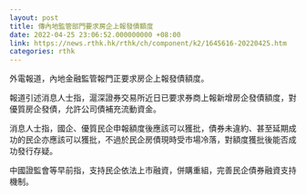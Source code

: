 ```yaml
---
layout: post
title: 傳內地監管部門要求房企上報發債額度
date: 2022-04-25 23:06:52.000000000 +08:00
link: https://news.rthk.hk/rthk/ch/component/k2/1645616-20220425.htm
categories: rthk
---
```


外電報道，內地金融監管報門正要求房企上報發債額度。

報道引述消息人士指，滬深證券交易所近日已要求券商上報新增房企發債額度，對優質房企發債，允許公司債補充流動資金。

消息人士指，國企、優質民企申報額度後應該可以獲批，債券未違約、甚至延期成功的民企亦應該可以獲批，不過於民企房債現時受市場冷落，對額度獲批後能否成功發行存疑。

中國證監會等早前指，支持民企依法上市融資，併購重組，完善民企債券融資支持機制。
